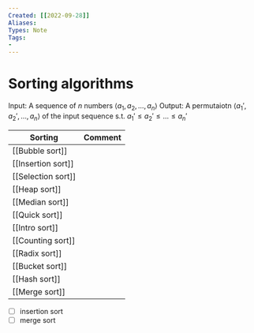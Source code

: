 ```yaml
---
Created: [[2022-09-28]]
Aliases: 
Types: Note
Tags: 
- 
---
```

# Sorting algorithms
Input: A sequence of $n$ numbers $\langle a_1, a_2, \dots,a_n\rangle$
Output: A permutaiotn $\langle a_1',a_2',\dots, a_n\rangle$ of the input sequence s.t. $a_1'\leq a_2'\leq\dots\leq a_n'$

| Sorting            | Comment |
| ------------------ | ------- |
| [[Bubble sort]]    |         |
| [[Insertion sort]] |         |
| [[Selection sort]] |         |
| [[Heap sort]]      |         |
| [[Median sort]]    |         |
| [[Quick sort]]     |         |
| [[Intro sort]]     |         |
| [[Counting sort]]  |         |
| [[Radix sort]]     |         |
| [[Bucket sort]]    |         |
| [[Hash sort]]      |         |
| [[Merge sort]]     |         |

- [ ] insertion sort
- [ ] merge sort